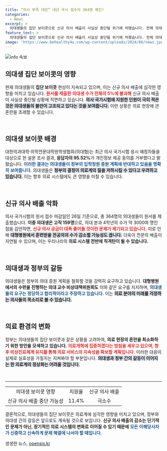 ```yaml
---
title: “의사 부족 대란” 내년 국시 접수자 364명 확인!
categories:
  - News
excerpt: >
  의대생들의 집단 보이콧으로 신규 의사 배출이 사실상 중단될 위기에 처했습니다. 전체 의대생의 95%가 응시 포기, 정부는 의료개혁에 집중할 계획입니다. 의료계의 혼란이 예상되는 가운데, 향후 대응이 주목됩니다!
feature_text: >
  의대생들의 집단 보이콧으로 신규 의사 배출이 사실상 중단될 위기에 처했습니다. 전체 의대생의 95%가 응시 포기, 정부는 의료개혁에 집중할 계획입니다. 의료계의 혼란이 예상되는 가운데, 향후 대응이 주목됩니다!
image: 'https://www.behealthy4u.com/wp-content/uploads/2024/06/news.jpg'
---
```


<p><img src="https://www.behealthy4u.com/wp-content/uploads/2024/06/news.jpg" alt="info 속보" /></p>

<h2 data-ke-size="size26">의대생 집단 보이콧의 영향</h2>

<p data-ke-size="size16">현재 의대생들의 <b>집단 보이콧</b> 현상이 지속되고 있으며, 이는 신규 의사 배출에 심각한 영향을 미치고 있습니다. <b><span style="color: #ee2323;">원서를 제출한 의대생 수가 전체의 5%에 불과해</span></b> 신규 의사 배출이 사실상 중단될 상황에 직면하고 있습니다. <b><span style="background-color: #21538527;">의사 국가시험에 지원한 인원이 극히 적은 것은 의대생들의 불만이 고조되고 있다는 것을 보여줍니다.</span></b>  이런 상황은 의료 현장에 큰 혼란을 초래할 수 있습니다.</p>

<p data-ke-size="size16">&nbsp;</p>

<h2 data-ke-size="size26">의대생 보이콧 배경</h2>

<p data-ke-size="size16">대한의과대학·의학전문대학원학생협회(의대협)는 최근 의사 국가시험 응시 예정자들을 대상으로 한 설문 조사 결과, <b>응답자의 95.52%</b>가 개인정보 제공 동의를 거부했다고 밝혔습니다.  <b><span style="color: #1a5490;">이러한 결과는 의대생들이 정부의 입학정원 증원 계획에 반대하고 있음을 명확히 보여줍니다.</span></b> 의대생들은 <b><span style="background-color: #21538527;">정부의 결정이 의료계의 질을 저하시킬 수 있다고 우려하고 있습니다.</span></b> 이는 향후 의료 시스템에도 큰 영향을 미칠 수 있습니다.</p>

<p data-ke-size="size16">&nbsp;</p>

<h2 data-ke-size="size26">신규 의사 배출 악화</h2>

<p data-ke-size="size16">의사 국가시험의 원서 접수 마감일인 26일 기준으로, 총 364명의 의대생들이 원서를 제출했습니다. <b>이중 의대생은 고작 159명</b>으로, 의대 본과 4학년의 수가 약 3000여 명인 점을 감안하면, <b><span style="color: #ee2323;">신규 의사 공급이 대폭 줄어들 것이란 문제가 제기되고 있습니다.</span></b> 이로 인해 <b><span style="background-color: #21538527;">대형병원에서 훈련받을 전공의의 수가 감소할 가능성도 큽니다.</span></b> 더욱이 전문의 배출이 지연될 수 있으며, 이는 우리나라의 <b>의료 시스템 전반에 직격탄이 될 수 있습니다.</b></p>

<p data-ke-size="size16">&nbsp;</p>

<h2 data-ke-size="size26">의대생과 정부의 갈등</h2>

<p data-ke-size="size16">의대생들은 정부의 의대 증원 계획을 철회할 것을 강력히 요구하고 있습니다. <b>대형병원에서의 수련을 진행하는 의대 교수 비상대책위원회도</b> 이와 같은 요구를 지지하며, <b><span style="color: #1a5490;">의대생들의 요구는 정당하고 합리적이라고 주장하고 있습니다.</span></b> 이는 <b><span style="background-color: #21538527;">의료 분야의 미래를 걱정하는 의사들의 목소리로 볼 수 있습니다.</span></b></p>

<p data-ke-size="size16">&nbsp;</p>

<h2 data-ke-size="size26">의료 환경의 변화</h2>

<p data-ke-size="size16">정부는 의대생들의 집단 보이콧과 같은 상황을 고려하여, <b>의료 현장의 혼란을 최소화하기 위한 방안을 모색하고 있습니다.</b> <b><span style="color: #ee2323;">의료개혁에 집중하겠다는 방침을 세우고 있으며, 향후 비상진료체계 유지를 통해 의료 서비스의 지속성을 확보할 계획입니다.</span></b> 이러한 대응이 실제로 실효성을 가질지는 지켜봐야 할 부분입니다. <b><span style="background-color: #21538527;">의대생과 정부 간의 갈등이 이어지는 한 의료계의 정상화는 어려울 것입니다.</span></b></p>

<p data-ke-size="size16">&nbsp;</p>

<hr>

<table style="width: 100%; border-collapse: collapse;">
  <tr>
    <td style="text-align: center; height: 17px;">의대생 보이콧 영향</td>
    <td style="text-align: center; height: 17px;">지원율</td>
    <td style="text-align: center; height: 17px;">신규 의사 배출</td>
  </tr>
  <tr>
    <td style="text-align: center; height: 17px;">신규 의사 배출 중단 가능성</td>
    <td style="text-align: center; height: 17px;">11.4%</td>
    <td style="text-align: center; height: 17px;">극소수</td>
  </tr>
</table>

<p data-ke-size="size16"></p>

<p data-ke-size="size16">결론적으로, 의대생들의 집단 보이콧은 의료계에 심각한 영향을 미치고 있으며, 정부와 의대생 간의 갈등은 앞으로도 계속될 것으로 보입니다. <b>신규 의사 배출의 감소는 단기적인 문제가 아닌, 장기적인 의료 시스템의 변화로 이어질 수 있기 때문에</b> <b><span style="color: #1a5490;">모든 이해당사자가 신중하고 신속하게 문제 해결에 나서야 할 때입니다.</span></b></p>

<p data-ke-size="size16"></p>
생생한 뉴스, <a href="https://opensis.kr" rel="dofollow">opensis.kr</a>


